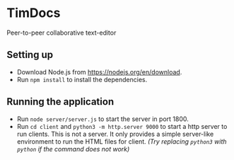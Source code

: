 # TimDocs
Peer-to-peer collaborative text-editor

## Setting up
- Download Node.js from https://nodejs.org/en/download.
- Run `npm install` to install the dependencies.

## Running the application
- Run `node server/server.js` to start the server in port 1800.
- Run `cd client` and `python3 -m http.server 9000` to start a http server to run clients. This is not a server. It only provides a simple server-like environment to run the HTML files for client. *(Try replacing `python3` with `python` if the command does not work)*

